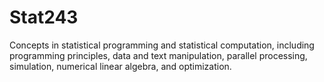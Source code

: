 # Stat243

Concepts in statistical programming and statistical computation, including programming principles, data and text manipulation, parallel processing, simulation, numerical linear algebra, and optimization.
